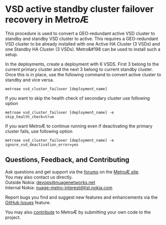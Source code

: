 # VSD active standby cluster failover recovery in Metro&#198;

This procedure is used to convert a GEO-redundant active VSD cluster to standby and standby VSD cluster to active. This requires a GEO-redundant VSD cluster to be already installed with one Active HA Cluster (3 VSDs) and one Standby HA Cluster (3 VSDs). Metro&#198 can be used to install such a setup.

In the deployments, create a deployment with 6 VSDS. First 3 belong to the current primary cluster and the next 3 belong to current standby cluster. Once this is in place, use the following command to convert active cluster to standby and vice versa.
```
metroae vsd_cluster_failover [deployment_name]
```
If you want to skip the health check of secondary cluster use following option 
```
metroae vsd_cluster_failover [deployment_name] -e skip_health_check=true
```

If you want Metro&#198; to continue running even if deactivating the primary cluster fails, use following option
```
metroae vsd_cluster_failover [deployment_name] -e ignore_vsd_deactivation_error=yes
```

## Questions, Feedback, and Contributing
Ask questions and get support via the [forums](https://devops.nuagenetworks.net/forums/) on the [MetroÆ site](https://devops.nuagenetworks.net/).  
You may also contact us directly.  
  Outside Nokia: [devops@nuagenetworks.net](mailto:deveops@nuagenetworks.net "send email to nuage-metro project")  
  Internal Nokia: [nuage-metro-interest@list.nokia.com](mailto:nuage-metro-interest@list.nokia.com "send email to nuage-metro project")

Report bugs you find and suggest new features and enhancements via the [GitHub Issues](https://github.com/nuagenetworks/nuage-metro/issues "nuage-metro issues") feature.

You may also [contribute](../CONTRIBUTING.md) to MetroÆ by submitting your own code to the project.
